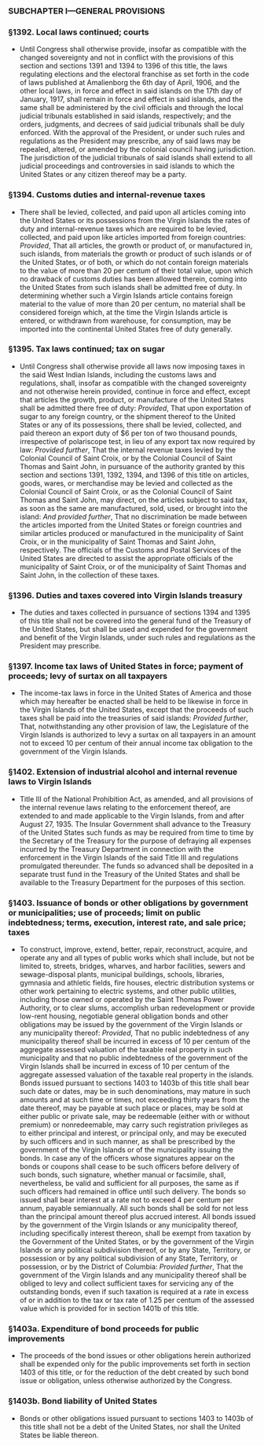 ### SUBCHAPTER I—GENERAL PROVISIONS

### §1392. Local laws continued; courts
* Until Congress shall otherwise provide, insofar as compatible with the changed sovereignty and not in conflict with the provisions of this section and sections 1391 and 1394 to 1396 of this title, the laws regulating elections and the electoral franchise as set forth in the code of laws published at Amalienborg the 6th day of April, 1906, and the other local laws, in force and effect in said islands on the 17th day of January, 1917, shall remain in force and effect in said islands, and the same shall be administered by the civil officials and through the local judicial tribunals established in said islands, respectively; and the orders, judgments, and decrees of said judicial tribunals shall be duly enforced. With the approval of the President, or under such rules and regulations as the President may prescribe, any of said laws may be repealed, altered, or amended by the colonial council having jurisdiction. The jurisdiction of the judicial tribunals of said islands shall extend to all judicial proceedings and controversies in said islands to which the United States or any citizen thereof may be a party.

### §1394. Customs duties and internal-revenue taxes
* There shall be levied, collected, and paid upon all articles coming into the United States or its possessions from the Virgin Islands the rates of duty and internal-revenue taxes which are required to be levied, collected, and paid upon like articles imported from foreign countries: _Provided_, That all articles, the growth or product of, or manufactured in, such islands, from materials the growth or product of such islands or of the United States, or of both, or which do not contain foreign materials to the value of more than 20 per centum of their total value, upon which no drawback of customs duties has been allowed therein, coming into the United States from such islands shall be admitted free of duty. In determining whether such a Virgin Islands article contains foreign material to the value of more than 20 per centum, no material shall be considered foreign which, at the time the Virgin Islands article is entered, or withdrawn from warehouse, for consumption, may be imported into the continental United States free of duty generally.

### §1395. Tax laws continued; tax on sugar
* Until Congress shall otherwise provide all laws now imposing taxes in the said West Indian Islands, including the customs laws and regulations, shall, insofar as compatible with the changed sovereignty and not otherwise herein provided, continue in force and effect, except that articles the growth, product, or manufacture of the United States shall be admitted there free of duty: _Provided_, That upon exportation of sugar to any foreign country, or the shipment thereof to the United States or any of its possessions, there shall be levied, collected, and paid thereon an export duty of $6 per ton of two thousand pounds, irrespective of polariscope test, in lieu of any export tax now required by law: _Provided further_, That the internal revenue taxes levied by the Colonial Council of Saint Croix, or by the Colonial Council of Saint Thomas and Saint John, in pursuance of the authority granted by this section and sections 1391, 1392, 1394, and 1396 of this title on articles, goods, wares, or merchandise may be levied and collected as the Colonial Council of Saint Croix, or as the Colonial Council of Saint Thomas and Saint John, may direct, on the articles subject to said tax, as soon as the same are manufactured, sold, used, or brought into the island: _And provided further_, That no discrimination be made between the articles imported from the United States or foreign countries and similar articles produced or manufactured in the municipality of Saint Croix, or in the municipality of Saint Thomas and Saint John, respectively. The officials of the Customs and Postal Services of the United States are directed to assist the appropriate officials of the municipality of Saint Croix, or of the municipality of Saint Thomas and Saint John, in the collection of these taxes.

### §1396. Duties and taxes covered into Virgin Islands treasury
* The duties and taxes collected in pursuance of sections 1394 and 1395 of this title shall not be covered into the general fund of the Treasury of the United States, but shall be used and expended for the government and benefit of the Virgin Islands, under such rules and regulations as the President may prescribe.

### §1397. Income tax laws of United States in force; payment of proceeds; levy of surtax on all taxpayers
* The income-tax laws in force in the United States of America and those which may hereafter be enacted shall be held to be likewise in force in the Virgin Islands of the United States, except that the proceeds of such taxes shall be paid into the treasuries of said islands: _Provided further_, That, notwithstanding any other provision of law, the Legislature of the Virgin Islands is authorized to levy a surtax on all taxpayers in an amount not to exceed 10 per centum of their annual income tax obligation to the government of the Virgin Islands.

### §1402. Extension of industrial alcohol and internal revenue laws to Virgin Islands
* Title III of the National Prohibition Act, as amended, and all provisions of the internal revenue laws relating to the enforcement thereof, are extended to and made applicable to the Virgin Islands, from and after August 27, 1935. The Insular Government shall advance to the Treasury of the United States such funds as may be required from time to time by the Secretary of the Treasury for the purpose of defraying all expenses incurred by the Treasury Department in connection with the enforcement in the Virgin Islands of the said Title III and regulations promulgated thereunder. The funds so advanced shall be deposited in a separate trust fund in the Treasury of the United States and shall be available to the Treasury Department for the purposes of this section.

### §1403. Issuance of bonds or other obligations by government or municipalities; use of proceeds; limit on public indebtedness; terms, execution, interest rate, and sale price; taxes
* To construct, improve, extend, better, repair, reconstruct, acquire, and operate any and all types of public works which shall include, but not be limited to, streets, bridges, wharves, and harbor facilities, sewers and sewage-disposal plants, municipal buildings, schools, libraries, gymnasia and athletic fields, fire houses, electric distribution systems or other work pertaining to electric systems, and other public utilities, including those owned or operated by the Saint Thomas Power Authority, or to clear slums, accomplish urban redevelopment or provide low-rent housing, negotiable general obligation bonds and other obligations may be issued by the government of the Virgin Islands or any municipality thereof: _Provided_, That no public indebtedness of any municipality thereof shall be incurred in excess of 10 per centum of the aggregate assessed valuation of the taxable real property in such municipality and that no public indebtedness of the government of the Virgin Islands shall be incurred in excess of 10 per centum of the aggregate assessed valuation of the taxable real property in the islands. Bonds issued pursuant to sections 1403 to 1403b of this title shall bear such date or dates, may be in such denominations, may mature in such amounts and at such time or times, not exceeding thirty years from the date thereof, may be payable at such place or places, may be sold at either public or private sale, may be redeemable (either with or without premium) or nonredeemable, may carry such registration privileges as to either principal and interest, or principal only, and may be executed by such officers and in such manner, as shall be prescribed by the government of the Virgin Islands or of the municipality issuing the bonds. In case any of the officers whose signatures appear on the bonds or coupons shall cease to be such officers before delivery of such bonds, such signature, whether manual or facsimile, shall, nevertheless, be valid and sufficient for all purposes, the same as if such officers had remained in office until such delivery. The bonds so issued shall bear interest at a rate not to exceed 4 per centum per annum, payable semiannually. All such bonds shall be sold for not less than the principal amount thereof plus accrued interest. All bonds issued by the government of the Virgin Islands or any municipality thereof, including specifically interest thereon, shall be exempt from taxation by the Government of the United States, or by the government of the Virgin Islands or any political subdivision thereof, or by any State, Territory, or possession or by any political subdivision of any State, Territory, or possession, or by the District of Columbia: _Provided further_, That the government of the Virgin Islands and any municipality thereof shall be obliged to levy and collect sufficient taxes for servicing any of the outstanding bonds, even if such taxation is required at a rate in excess of or in addition to the tax or tax rate of 1.25 per centum of the assessed value which is provided for in section 1401b of this title.

### §1403a. Expenditure of bond proceeds for public improvements
* The proceeds of the bond issues or other obligations herein authorized shall be expended only for the public improvements set forth in section 1403 of this title, or for the reduction of the debt created by such bond issue or obligation, unless otherwise authorized by the Congress.

### §1403b. Bond liability of United States
* Bonds or other obligations issued pursuant to sections 1403 to 1403b of this title shall not be a debt of the United States, nor shall the United States be liable thereon.